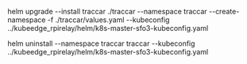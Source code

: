 


helm upgrade --install traccar ./traccar --namespace traccar --create-namespace -f ./traccar/values.yaml --kubeconfig ../kubeedge_rpirelay/helm/k8s-master-sfo3-kubeconfig.yaml


helm uninstall --namespace traccar traccar --kubeconfig ../kubeedge_rpirelay/helm/k8s-master-sfo3-kubeconfig.yaml


